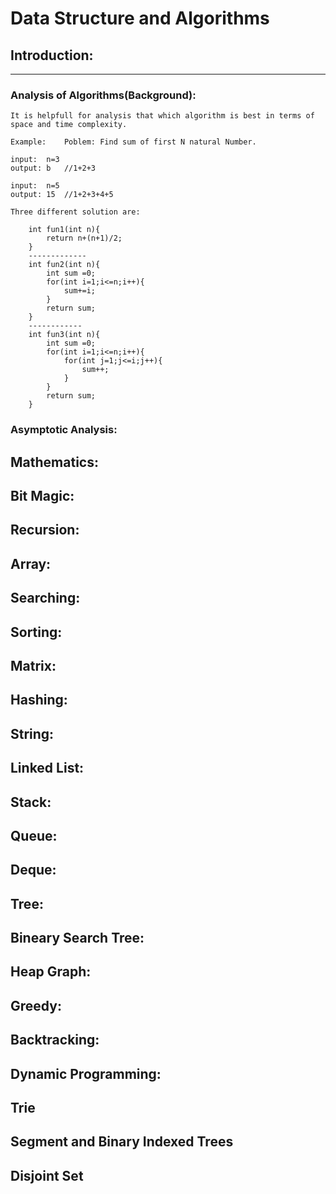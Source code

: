 # Data Structure and Algorithms

## Introduction:
-----------------
### Analysis of Algorithms(Background):
    It is helpfull for analysis that which algorithm is best in terms of 
    space and time complexity.

    Example:    Poblem: Find sum of first N natural Number.

    input:  n=3
    output: b   //1+2+3

    input:  n=5
    output: 15  //1+2+3+4+5

    Three different solution are:

        int fun1(int n){
            return n+(n+1)/2;
        }
        -------------
        int fun2(int n){
            int sum =0;
            for(int i=1;i<=n;i++){
                sum+=i;
            }
            return sum;
        }
        ------------
        int fun3(int n){
            int sum =0;
            for(int i=1;i<=n;i++){
                for(int j=1;j<=i;j++){
                    sum++;
                }
            }
            return sum;
        }


### Asymptotic Analysis:
    























## Mathematics:

## Bit Magic:

## Recursion:

## Array:

## Searching:

## Sorting:

## Matrix:

## Hashing:

## String:

## Linked List:

## Stack:

## Queue:

## Deque:

## Tree:

## Bineary Search Tree:

## Heap Graph:

## Greedy:

## Backtracking:

## Dynamic Programming:

## Trie

## Segment and Binary Indexed Trees

## Disjoint Set